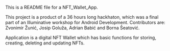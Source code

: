 This is a README file for a NFT_Wallet_App.

This project is a product of a 36 hours long hackhaton, which was a final part of an Illuminative workshop for Android Development.
Contributors are: Zvonimir Žunić, Josip Goluža, Adrian Babić and Borna Šeatović.

Application is a digital NFT Wallet which has basic functions for storing, creating, deleting and updating NFTs.
